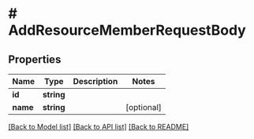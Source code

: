 # # AddResourceMemberRequestBody

## Properties

Name | Type | Description | Notes
------------ | ------------- | ------------- | -------------
**id** | **string** |  | 
**name** | **string** |  | [optional] 

[[Back to Model list]](../../README.md#documentation-for-models) [[Back to API list]](../../README.md#documentation-for-api-endpoints) [[Back to README]](../../README.md)


